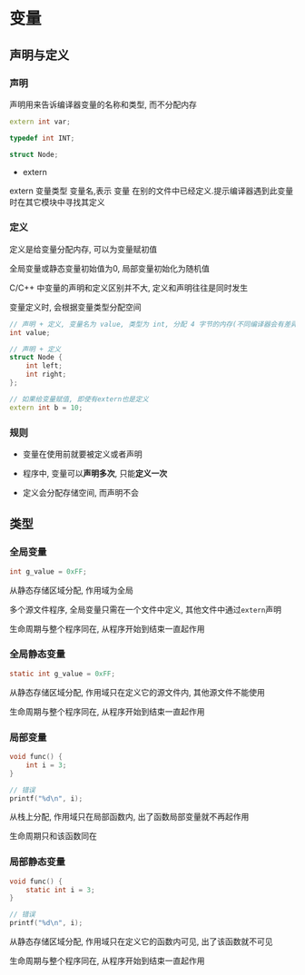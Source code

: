 <!--
 * @Description: 
 * @Version: 1.0
 * @Author: DaLao
 * @Email: dalao@xxx.com
 * @Date: 2021-11-06 13:27:01
 * @LastEditors: Li Yuanhao
 * @LastEditTime: 2023-02-09 22:18:28
-->

# 变量

## 声明与定义

### 声明

声明用来告诉编译器变量的名称和类型, 而不分配内存

```c++
extern int var;

typedef int INT;

struct Node;
```

- extern

extern 变量类型 变量名,表示 变量 在别的文件中已经定义.提示编译器遇到此变量时在其它模块中寻找其定义


### 定义

定义是给变量分配内存, 可以为变量赋初值

全局变量或静态变量初始值为0, 局部变量初始化为随机值

C/C++ 中变量的声明和定义区别并不大, 定义和声明往往是同时发生

变量定义时, 会根据变量类型分配空间

```c++
// 声明 + 定义, 变量名为 value, 类型为 int, 分配 4 字节的内存(不同编译器会有差异)
int value;

// 声明 + 定义
struct Node {
    int left;
    int right;
}; 

// 如果给变量赋值, 即使有extern也是定义
extern int b = 10;
```


### 规则

- 变量在使用前就要被定义或者声明

- 程序中, 变量可以**声明多次**, 只能**定义一次**

- 定义会分配存储空间, 而声明不会


## 类型


### 全局变量

```c
int g_value = 0xFF;
```

从静态存储区域分配, 作用域为全局

多个源文件程序, 全局变量只需在一个文件中定义, 其他文件中通过`extern`声明

生命周期与整个程序同在, 从程序开始到结束一直起作用



### 全局静态变量

```c
static int g_value = 0xFF;
```

从静态存储区域分配, 作用域只在定义它的源文件内, 其他源文件不能使用

生命周期与整个程序同在, 从程序开始到结束一直起作用



### 局部变量

```c
void func() {
    int i = 3;
}

// 错误
printf("%d\n", i);
```

从栈上分配, 作用域只在局部函数内, 出了函数局部变量就不再起作用

生命周期只和该函数同在



### 局部静态变量

```c
void func() {
    static int i = 3;
}

// 错误
printf("%d\n", i);
```

从静态存储区域分配, 作用域只在定义它的函数内可见, 出了该函数就不可见

生命周期与整个程序同在, 从程序开始到结束一直起作用